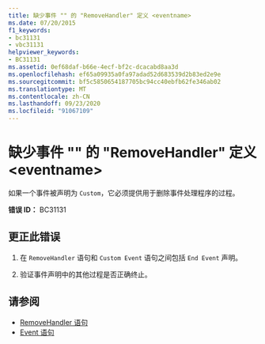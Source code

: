 ```yaml
---
title: 缺少事件 "" 的 "RemoveHandler" 定义 <eventname>
ms.date: 07/20/2015
f1_keywords:
- bc31131
- vbc31131
helpviewer_keywords:
- BC31131
ms.assetid: 0ef68daf-b66e-4ecf-bf2c-dcacabd8aa3d
ms.openlocfilehash: ef65a09935a0fa97adad52d683539d2b83ed2e9e
ms.sourcegitcommit: bf5c5850654187705bc94cc40ebfb62fe346ab02
ms.translationtype: MT
ms.contentlocale: zh-CN
ms.lasthandoff: 09/23/2020
ms.locfileid: "91067109"
---
```

# <a name="removehandler-definition-missing-for-event-eventname"></a>缺少事件 "" 的 "RemoveHandler" 定义 \<eventname>

如果一个事件被声明为 `Custom`，它必须提供用于删除事件处理程序的过程。  
  
 **错误 ID：** BC31131  
  
## <a name="to-correct-this-error"></a>更正此错误  
  
1. 在 `RemoveHandler` 语句和 `Custom Event` 语句之间包括 `End Event` 声明。  
  
2. 验证事件声明中的其他过程是否正确终止。  
  
## <a name="see-also"></a>请参阅

- [RemoveHandler 语句](../language-reference/statements/removehandler-statement.md)
- [Event 语句](../language-reference/statements/event-statement.md)
